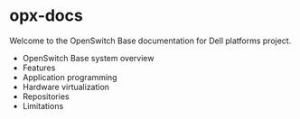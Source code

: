 # opx-docs
Welcome to the OpenSwitch Base documentation for Dell platforms project.
- OpenSwitch Base system overview
- Features
- Application programming
- Hardware virtualization
- Repositories
- Limitations

